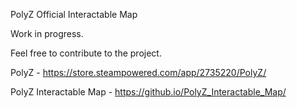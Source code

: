 PolyZ Official Interactable Map 

Work in progress.

Feel free to contribute to the project.


PolyZ - https://store.steampowered.com/app/2735220/PolyZ/

PolyZ Interactable Map - https://github.io/PolyZ_Interactable_Map/

